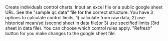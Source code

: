 Create individuals control charts. Input an excel file or a public google sheet URL. See the "sample qc data" file for the correct structure.
You have 3 options to calculate control limits, 1) calculate from raw data, 2) use historical mean/sd (second sheet in data file)or 3) use specified limits (3rd sheet in data file).
You can choose which control rules apply.
"Refresh" button for you make changes to the google sheet file. 
